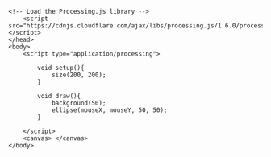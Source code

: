 <html>
	<head>
		<title>My Sketch</title>
    
    <!-- Load the Processing.js library -->
		<script src="https://cdnjs.cloudflare.com/ajax/libs/processing.js/1.6.0/processing.min.js"></script>
	</head>
	<body>
		<script type="application/processing">

			void setup(){
				size(200, 200);
			}
			
			void draw(){
				background(50);
				ellipse(mouseX, mouseY, 50, 50);
			}
			
		</script>
		<canvas> </canvas>
	</body>
</html>
